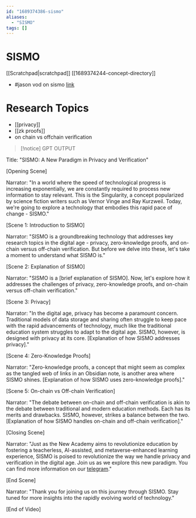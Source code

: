 ```yaml
---
id: "1689374386-sismo"
aliases:
  - "SISMO"
tags: []
---
```


# SISMO
[[Scratchpad|scratchpad]]
[[1689374244-concept-directory]]
- #jason vod on sismo [link](https://www.youtube.com/watch?v=ztISBU-JwVw&t=1s)

# Research Topics

- [[privacy]]
- [[zk proofs]]
- on chain vs offchain verification

>[!notice] GPT OUTPUT

Title: "SISMO: A New Paradigm in Privacy and Verification"

[Opening Scene]

Narrator: "In a world where the speed of technological progress is increasing exponentially, we are constantly required to process new information to stay relevant. This is the Singularity, a concept popularized by science fiction writers such as Vernor Vinge and Ray Kurzweil. Today, we're going to explore a technology that embodies this rapid pace of change - SISMO."

[Scene 1: Introduction to SISMO]

Narrator: "SISMO is a groundbreaking technology that addresses key research topics in the digital age - privacy, zero-knowledge proofs, and on-chain versus off-chain verification. But before we delve into these, let's take a moment to understand what SISMO is."

[Scene 2: Explanation of SISMO]

Narrator: "SISMO is a [brief explanation of SISMO]. Now, let's explore how it addresses the challenges of privacy, zero-knowledge proofs, and on-chain versus off-chain verification."

[Scene 3: Privacy]

Narrator: "In the digital age, privacy has become a paramount concern. Traditional models of data storage and sharing often struggle to keep pace with the rapid advancements of technology, much like the traditional education system struggles to adapt to the digital age. SISMO, however, is designed with privacy at its core. [Explanation of how SISMO addresses privacy]."

[Scene 4: Zero-Knowledge Proofs]

Narrator: "Zero-knowledge proofs, a concept that might seem as complex as the tangled web of links in an Obsidian note, is another area where SISMO shines. [Explanation of how SISMO uses zero-knowledge proofs]."

[Scene 5: On-chain vs Off-chain Verification]

Narrator: "The debate between on-chain and off-chain verification is akin to the debate between traditional and modern education methods. Each has its merits and drawbacks. SISMO, however, strikes a balance between the two. [Explanation of how SISMO handles on-chain and off-chain verification]."

[Closing Scene]

Narrator: "Just as the New Academy aims to revolutionize education by fostering a teacherless, AI-assisted, and metaverse-enhanced learning experience, SISMO is poised to revolutionize the way we handle privacy and verification in the digital age. Join us as we explore this new paradigm. You can find more information on our [telegram](https://t.me/NerdQuarters)."

[End Scene]

Narrator: "Thank you for joining us on this journey through SISMO. Stay tuned for more insights into the rapidly evolving world of technology."

[End of Video]
